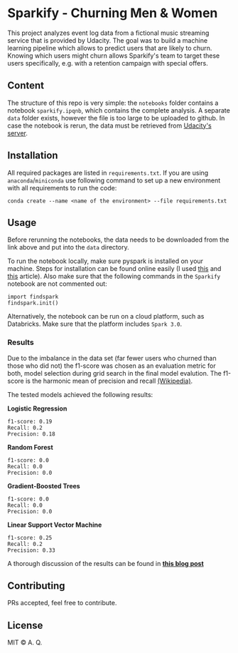 # Sparkify - Churning Men & Women

This project analyzes event log data from a fictional music streaming service that is provided by Udacity. The goal was to build a machine learning pipeline which allows to predict users that are likely to churn. Knowing which users might churn allows Sparkify's team to target these users specifically, e.g. with a retention campaign with special offers. 


## Content
The structure of this repo is very simple: the `notebooks` folder contains a notebook `sparkify.ipqnb`, which contains the complete analysis. A separate `data` folder exists, however the file is too large to be uploaded to github. In case the notebook is rerun, the data must be retrieved from [Udacity's server](https://video.udacity-data.com/topher/2018/December/5c1d6681_medium-sparkify-event-data/medium-sparkify-event-data.json).
    
## Installation
All required packages are listed in `requirements.txt`. If you are using `anaconda`/`miniconda` use following command to set up a new environment 
with all requirements to run the code:
```
conda create --name <name of the environment> --file requirements.txt
```

## Usage
Before rerunning the notebooks, the data needs to be downloaded from the link above and put into the `data` directory.

To run the notebook locally, make sure pyspark is installed on your machine. Steps for installation can be found online easily (I used [this](https://medium.com/swlh/pyspark-on-macos-installation-and-use-31f84ca61400) and [this](https://medium.com/macoclock/how-to-install-apache-pyspark-on-macbook-pro-4a9249f0d823) article).
Also make sure that the following commands in the `Sparkify` notebook are not commented out:
```
import findspark
findspark.init()
```
Alternatively, the notebook can be run on a cloud platform, such as Databricks. Make sure that the platform includes `Spark 3.0`.

### Results
Due to the imbalance in the data set (far fewer users who churned than those who did not) the f1-score was chosen as an evaluation metric for both, model selection during grid search in the final model evalution. The f1-score is the harmonic mean of precision and recall [(Wikipedia)](https://en.wikipedia.org/wiki/F1_score).

The tested models achieved the following results:

**Logistic Regression**
```
f1-score: 0.19
Recall: 0.2
Precision: 0.18
```

**Random Forest**
```
f1-score: 0.0
Recall: 0.0
Precision: 0.0
```

**Gradient-Boosted Trees**
```
f1-score: 0.0
Recall: 0.0
Precision: 0.0
```

**Linear Support Vector Machine**
```
f1-score: 0.25
Recall: 0.2
Precision: 0.33
```

A thorough discussion of the results can be found in **[this blog post](https://medium.com/p/dce30179291d/)**

## Contributing
PRs accepted, feel free to contribute.

## License
MIT © A. Q.
